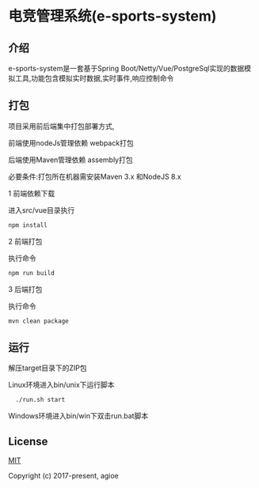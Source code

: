 # 电竞管理系统(e-sports-system)




## 介绍

e-sports-system是一套基于Spring Boot/Netty/Vue/PostgreSql实现的数据模拟工具,功能包含模拟实时数据,实时事件,响应控制命令

## 打包

项目采用前后端集中打包部署方式,

前端使用nodeJs管理依赖  webpack打包

后端使用Maven管理依赖   assembly打包

必要条件:打包所在机器需安装Maven 3.x 和NodeJS 8.x

1 前端依赖下载 

  进入src/vue目录执行
  
  ```bash
  npm install
  ```
  
2 前端打包 

  执行命令
  
  ```bash
  npm run build
  ``` 

3 后端打包

  执行命令
   
  ```bash
  mvn clean package
  ``` 



## 运行

  解压target目录下的ZIP包
  
  Linux环境进入bin/unix下运行脚本
  
  ```bash
    ./run.sh start
  ```
  
  Windows环境进入bin/win下双击run.bat脚本
 





## License

[MIT](http://opensource.org/licenses/MIT)

Copyright (c) 2017-present, agioe
